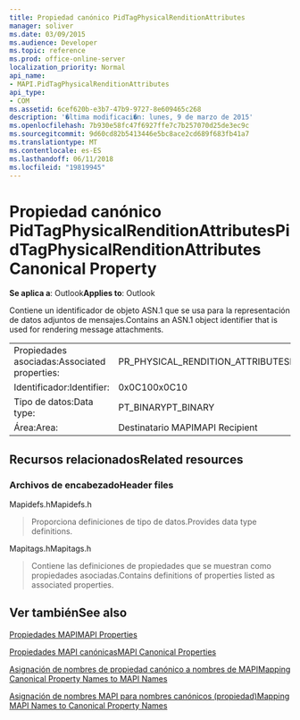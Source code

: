 ```yaml
---
title: Propiedad canónico PidTagPhysicalRenditionAttributes
manager: soliver
ms.date: 03/09/2015
ms.audience: Developer
ms.topic: reference
ms.prod: office-online-server
localization_priority: Normal
api_name:
- MAPI.PidTagPhysicalRenditionAttributes
api_type:
- COM
ms.assetid: 6cef620b-e3b7-47b9-9727-8e609465c268
description: '�ltima modificaci�n: lunes, 9 de marzo de 2015'
ms.openlocfilehash: 7b930e58fc47f6927ffe7c7b257070d25de3ec9c
ms.sourcegitcommit: 9d60cd82b5413446e5bc8ace2cd689f683fb41a7
ms.translationtype: MT
ms.contentlocale: es-ES
ms.lasthandoff: 06/11/2018
ms.locfileid: "19819945"
---
```

# <a name="pidtagphysicalrenditionattributes-canonical-property"></a><span data-ttu-id="92001-103">Propiedad canónico PidTagPhysicalRenditionAttributes</span><span class="sxs-lookup"><span data-stu-id="92001-103">PidTagPhysicalRenditionAttributes Canonical Property</span></span>

  
  
<span data-ttu-id="92001-104">**Se aplica a**: Outlook</span><span class="sxs-lookup"><span data-stu-id="92001-104">**Applies to**: Outlook</span></span> 
  
<span data-ttu-id="92001-105">Contiene un identificador de objeto ASN.1 que se usa para la representación de datos adjuntos de mensajes.</span><span class="sxs-lookup"><span data-stu-id="92001-105">Contains an ASN.1 object identifier that is used for rendering message attachments.</span></span>
  
|||
|:-----|:-----|
|<span data-ttu-id="92001-106">Propiedades asociadas:</span><span class="sxs-lookup"><span data-stu-id="92001-106">Associated properties:</span></span>  <br/> |<span data-ttu-id="92001-107">PR_PHYSICAL_RENDITION_ATTRIBUTES</span><span class="sxs-lookup"><span data-stu-id="92001-107">PR_PHYSICAL_RENDITION_ATTRIBUTES</span></span>  <br/> |
|<span data-ttu-id="92001-108">Identificador:</span><span class="sxs-lookup"><span data-stu-id="92001-108">Identifier:</span></span>  <br/> |<span data-ttu-id="92001-109">0x0C10</span><span class="sxs-lookup"><span data-stu-id="92001-109">0x0C10</span></span>  <br/> |
|<span data-ttu-id="92001-110">Tipo de datos:</span><span class="sxs-lookup"><span data-stu-id="92001-110">Data type:</span></span>  <br/> |<span data-ttu-id="92001-111">PT_BINARY</span><span class="sxs-lookup"><span data-stu-id="92001-111">PT_BINARY</span></span>  <br/> |
|<span data-ttu-id="92001-112">Área:</span><span class="sxs-lookup"><span data-stu-id="92001-112">Area:</span></span>  <br/> |<span data-ttu-id="92001-113">Destinatario MAPI</span><span class="sxs-lookup"><span data-stu-id="92001-113">MAPI Recipient</span></span>  <br/> |
   
## <a name="related-resources"></a><span data-ttu-id="92001-114">Recursos relacionados</span><span class="sxs-lookup"><span data-stu-id="92001-114">Related resources</span></span>

### <a name="header-files"></a><span data-ttu-id="92001-115">Archivos de encabezado</span><span class="sxs-lookup"><span data-stu-id="92001-115">Header files</span></span>

<span data-ttu-id="92001-116">Mapidefs.h</span><span class="sxs-lookup"><span data-stu-id="92001-116">Mapidefs.h</span></span>
  
> <span data-ttu-id="92001-117">Proporciona definiciones de tipo de datos.</span><span class="sxs-lookup"><span data-stu-id="92001-117">Provides data type definitions.</span></span>
    
<span data-ttu-id="92001-118">Mapitags.h</span><span class="sxs-lookup"><span data-stu-id="92001-118">Mapitags.h</span></span>
  
> <span data-ttu-id="92001-119">Contiene las definiciones de propiedades que se muestran como propiedades asociadas.</span><span class="sxs-lookup"><span data-stu-id="92001-119">Contains definitions of properties listed as associated properties.</span></span>
    
## <a name="see-also"></a><span data-ttu-id="92001-120">Ver también</span><span class="sxs-lookup"><span data-stu-id="92001-120">See also</span></span>



[<span data-ttu-id="92001-121">Propiedades MAPI</span><span class="sxs-lookup"><span data-stu-id="92001-121">MAPI Properties</span></span>](mapi-properties.md)
  
[<span data-ttu-id="92001-122">Propiedades MAPI canónicas</span><span class="sxs-lookup"><span data-stu-id="92001-122">MAPI Canonical Properties</span></span>](mapi-canonical-properties.md)
  
[<span data-ttu-id="92001-123">Asignación de nombres de propiedad canónico a nombres de MAPI</span><span class="sxs-lookup"><span data-stu-id="92001-123">Mapping Canonical Property Names to MAPI Names</span></span>](mapping-canonical-property-names-to-mapi-names.md)
  
[<span data-ttu-id="92001-124">Asignación de nombres MAPI para nombres canónicos (propiedad)</span><span class="sxs-lookup"><span data-stu-id="92001-124">Mapping MAPI Names to Canonical Property Names</span></span>](mapping-mapi-names-to-canonical-property-names.md)

